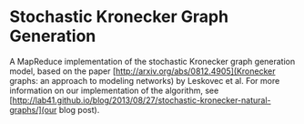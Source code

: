 Stochastic Kronecker Graph Generation
=====================

A MapReduce implementation of the stochastic Kronecker graph generation model, based
on the paper [http://arxiv.org/abs/0812.4905](Kronecker graphs: an approach to modeling networks) by Leskovec et al.
For more information on our implementation of the algorithm, see [http://lab41.github.io/blog/2013/08/27/stochastic-kronecker-natural-graphs/](our blog post).
